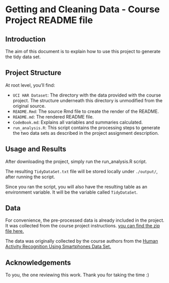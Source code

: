 Getting and Cleaning Data - Course Project README file
================

## Introduction

The aim of this document is to explain how to use this project to
generate the tidy data set.

## Project Structure

At root level, you’ll find:

- `UCI HAR Dataset`: The directory with the data provided with the
  course project. The structure underneath this directory is unmodified
  from the original source.
- `README.Rmd`: The source Rmd file to create the render of the README.
- `README.md`: The rendered README file.
- `CodeBook.md`: Explains all variables and summaries calculated.
- `run_analysis.R`: This script contains the processing steps to
  generate the two data sets as described in the project assignment
  description.

## Usage and Results

After downloading the project, simply run the run_analysis.R script.

The resulting `TidyDataSet.txt` file will be stored locally under
`./output/`, after running the script.

Since you ran the script, you will also have the resulting table as an
environment variable. It will be the variable called `TidyDataSet`.

## Data

For convenience, the pre-processed data is already included in the
project. It was collected from the course project instructions. [you can
find the zip file
here.](https://d396qusza40orc.cloudfront.net/getdata%2Fprojectfiles%2FUCI%20HAR%20Dataset.zip)

The data was originally collected by the course authors from the [Human
Activity Recognition Using Smartphones Data
Set.](http://archive.ics.uci.edu/ml/datasets/Human+Activity+Recognition+Using+Smartphones)

## Acknowledgements

To you, the one reviewing this work. Thank you for taking the time :)
